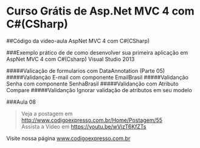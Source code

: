 # Curso Grátis de Asp.Net MVC 4 com C#(CSharp)

##Código da video-aula AspNet MVC 4 com C#(CSharp)

###Exemplo prático de de como desenvolver sua primeira aplicação em AspNet MVC 4 com C#(Csharp) Visual Studio 2013

#####Valicação de formularios com DataAnnotation (Parte 05)
#####Validanção E-mail com componente EmailBrasil
#####Validanção Senha com componente SenhaBrasil
#####Validanção com Atributo Compare
#####Validanção Ignorar validação de atributos em seu modelo


###Aula 08     
>Veja a postagem em http://www.codigoexpresso.com.br/Home/Postagem/55      
>Assista a Vídeo em https://youtu.be/wVizT6KfZTs  


Visite nossa página www.codigoexpresso.com.br

